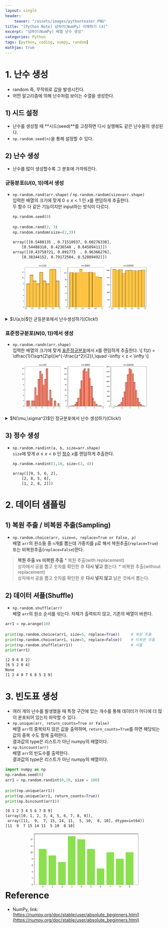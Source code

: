 ```yaml
---
layout: single
header:
    teaser: "/assets/images/pythonteaser.PNG"
title: "[Python Note] 넘파이(NumPy) 이해하기 (4)"
excerpt: "넘파이(NumPy) 배열 난수 생성"
categories: Python
tags: [python, coding, numpy, random]
mathjax: true
---
```


# 1. 난수 생성
* random 즉, 무작위로 값을 발생시킨다. 
* 어떤 알고리즘에 의해 난수처럼 보이는 수열을 생성한다. 

## 1) 시드 설정
* 난수를 생성할 때 **시드(seed)**를 고정하면 다시 실행해도 같은 난수들이 생성된다. 
* `np.random.seed(n)`을 통해 설정할 수 있다. 

## 2) 난수 생성
* 난수를 많이 생성할수록 그 분포에 가까워진다.

### 균등분포($U(0,1)$)에서 생성 
* `np.random.rand(arr.shape)` / `np.random.random(size=arr.shape)`<br>
입력한 배열의 크기에 맞게 $0\leq x<1$ 인 $x$를 랜덤하게 추출한다.<br>
두 함수 다 같은 기능이지만 input하는 방식이 다르다. 

    ```python
    np.random.seed(0)

    np.random.rand(2, 3)
    np.random.random(size=(2,3))
    ```
    ```
    array([[0.5488135 , 0.71518937, 0.60276338],
        [0.54488318, 0.4236548 , 0.64589411]])
    array([[0.43758721, 0.891773  , 0.96366276],
        [0.38344152, 0.79172504, 0.52889492]])
    ```

<p style="text-align:center; width:80%; margin:auto">
    <img src="/assets/images/numpy/rand.png">
</p>

<details style='margin-top:1em'>
<summary>
$U(a,b)$인 균등분포에서 난수생성하기(Click!)
</summary>

<div markdown="1">

\\[
    a \leq x < b \quad\rightarrow\quad 0 \leq x - a < b - a
    \quad\rightarrow\quad 0 \leq u = \dfrac{x-a}{b-a} < 1
    \quad\Rightarrow\quad  x = u\times (b-a) + a
\\]

```python
a = 3
b = 7

u = np.random.rand(10)
x = (b-a)*u + a

x
```

```
array([6.16690015, 5.11557968, 5.27217824, 6.70238655, 3.28414423,
    3.3485172 , 3.08087359, 6.33047938, 6.112627  , 6.48004859])
```

</div>
</details>


### 표준정규분포($N(0,1)$)에서 생성 
* `np.random.randn(arr.shape)`<br>
입력한 배열의 크기에 맞게 <u>표준정규분포</u>에서 $x$를 랜덤하게 추출한다.
\\[
    f(z) = \dfrac{1}{\sqrt{2\pi}}e^{-\frac{z^2}{2}},\quad 
    -\infty < z < \infty 
\\]

<p style="text-align:center; width:80%; margin:auto">
    <img src="/assets/images/numpy/randn.png">
</p>

<details style='margin-top:1em'>
<summary>
$N(\mu,\sigma^2)$인 정규분포에서 난수 생성하기(Click!)
</summary>

<div markdown="1">

\\[
    f(x) = \dfrac{1}{\sqrt{2\pi\sigma^2}}
    \exp\left(-\dfrac{(x-\mu)^2}{2\sigma^2}\right),\quad 
    Z = \dfrac{X - \mu}{\sigma}
    \quad\Rightarrow\quad X = \mu + Z\sigma
\\]

* `np.random.normal(mu, sigma, size=arr.shape)`를 사용할 수도 있다.

```python
mu = 5
sigma = 2

z = np.random.randn(10000)
x = mu + z*sigma
```

<p style="text-align:center; width:70%; margin:auto">
    <img src="/assets/images/numpy/randn2.png">
</p>

</div>
</details>


## 3) 정수 생성
* `np.random.randint(a, b, size=arr.shape)` <br>
`size`에 맞게 $a\leq x<b$ 인 <u>정수</u> $x$를 랜덤하게 추출한다.
 
    ```python
    np.random.randint(1,10, size=(3, 4))
    ```
    ```
    array([[9, 5, 6, 2],
        [2, 8, 5, 6],
        [1, 2, 8, 2]])
    ```

# 2. 데이터 샘플링
## 1) 복원 추출 / 비복원 추출(Sampling)
* `np.random.choice(arr, size=n, replace=True or False, p)` <br>
배열 `arr`의 원소들 중 `n`개를 뽑는데 가중치를 `p`로 해서 복원추출(`replace=True`) 또는 비복원추출(`replace=False`)한다.
> **복원 추출 vs 비복원 추출**
    * 복원 추출(with replacement) <br>
    상자에서 공을 뽑고 숫자를 확인한 후 **다시 넣고** 뽑는다.
    * 비복원 추출(without replacement) <br>
    상자에서 공을 뽑고 숫자를 확인한 후 **다시 넣지 않고** 남은 것에서 뽑는다.

## 2) 데이터 셔플(Shuffle)
* `np.random.shuffle(arr)` <br>
배열 `arr`의 원소 순서를 섞는다. 자체가 출력되지 않고, 기존의 배열이 바뀐다.

```python
arr1 = np.arange(10)

print(np.random.choice(arr1, size=5, replace=True))     # 복원 추출
print(np.random.choice(arr1, size=5, replace=False))    # 비복원 추출
print(np.random.shuffle(arr1))                          # 셔플
print(arr1)
```
```
[2 9 6 8 2]
[6 5 2 0 4]
None
[1 2 4 0 7 6 8 5 3 9]
```

# 3. 빈도표 생성
* 여러 개의 난수를 발생했을 때 특정 구간에 있는 개수를 통해 데이터가 어디에 더 많이 분포되어 있는지 파악할 수 있다. 
* `np.unique(arr, return_counts=True or False)`<br>
배열 `arr`의 중복되지 않은 값을 출력하며, `return_counts=True`를 하면 해당되는 값의 중복 수도 함께 출력한다. <br>
결과값의 type은 리스트가 아닌 numpy의 배열이다. 
* `np.bincount(arr)`<br>
배열 `arr`의 빈도수를 출력한다. <br>
결과값의 type은 리스트가 아닌 numpy의 배열이다. 

```python
import numpy as np
np.random.seed(0)
arr1 = np.random.randint(0,10, size = 100)

print(np.unique(arr1))
print(np.unique(arr1, return_counts=True))
print(np.bincount(arr1))
```
```
[0 1 2 3 4 5 6 7 8 9]
(array([0, 1, 2, 3, 4, 5, 6, 7, 8, 9]), 
 array([11,  9,  7, 15, 14, 11,  5, 10,  8, 10], dtype=int64))
[11  9  7 15 14 11  5 10  8 10]
```

<p style="text-align:center; width:70%; margin:auto">
    <img src="/assets/images/numpy/bincount.png">
</p>


<div class="notice" markdown="1">
<h1 style='margin-top:0em'>Reference</h1>

* NumPy, link: [https://numpy.org/doc/stable/user/absolute_beginners.html](https://numpy.org/doc/stable/user/absolute_beginners.html)

</div>
